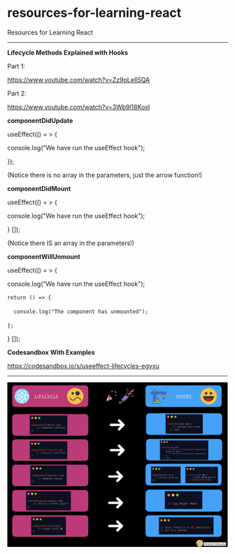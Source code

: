 # resources-for-learning-react
Resources for Learning React

__________________________________________

**Lifecycle Methods Explained with Hooks**

Part 1:

https://www.youtube.com/watch?v=Zz9pLellSQA

Part 2:

https://www.youtube.com/watch?v=3Wb9l18KoxI

**componentDidUpdate**

useEffect(() = > {

  console.log("We have run the useEffect hook");
  
}); 

(Notice there is no array in the parameters, just the arrow function!)

**componentDidMount**

useEffect(() = > {

  console.log("We have run the useEffect hook");
  
} []);

(Notice there IS an array in the parameters!)

**componentWillUnmount**

useEffect(() = > {

  console.log("We have run the useEffect hook");
  
    return () => {
    
      console.log("The component has unmounted");
      
    };
    
} []);


**Codesandbox With Examples**

https://codesandbox.io/s/useeffect-lifecycles-egyxu
__________________________________________


<img src="https://github.com/zm00622/resources-for-learning-react/blob/main/Lifecycle%20Methods%20vs.%20Hooks.png?raw=true"></img>
